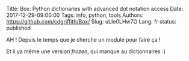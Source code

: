 Title: Box: Python dictionaries with advanced dot notation access
Date: 2017-12-29-09:00:00
Tags: info, python, tools
Authors: https://github.com/cdgriffith/Box/
Slug: uLIe0LHw7O
Lang: fr
status: published

AH ! Depuis le temps que je cherche un module pour faire ça !

Et il ya même une version *frozen*, qui manque au dictionnaires :)
